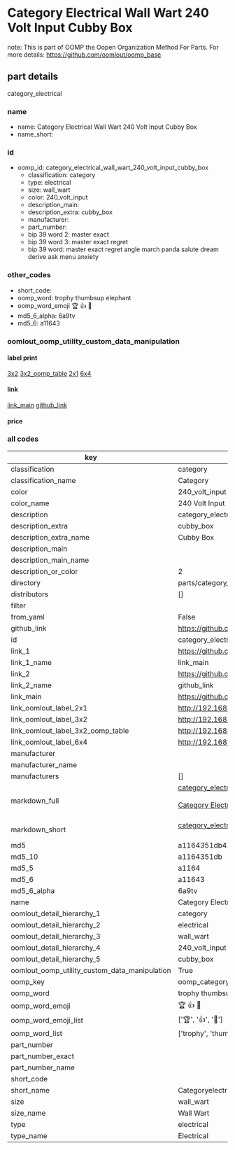 # Category Electrical Wall Wart 240 Volt Input Cubby Box  

note: This is part of OOMP the Oopen Organization Method For Parts. For more details: https://github.com/oomlout/oomp_base

##  part details



category_electrical

### name
* name: Category Electrical Wall Wart 240 Volt Input Cubby Box
* name_short: 
### id
* oomp_id: category_electrical_wall_wart_240_volt_input_cubby_box
  * classification: category
  * type: electrical
  * size: wall_wart
  * color: 240_volt_input
  * description_main: 
  * description_extra: cubby_box
  * manufacturer: 
  * part_number: 
  * bip 39 word 2: master exact
  * bip 39 word 3: master exact regret
  * bip 39 word: master exact regret angle march panda salute dream derive ask menu anxiety

### other_codes
* short_code: 
* oomp_word: trophy thumbsup elephant
* oomp_word_emoji :trophy: :thumbsup: :elephant:
* md5_6_alpha: 6a9tv
* md5_6: a11643






### oomlout_oomp_utility_custom_data_manipulation
#### label print
[3x2](http://192.168.1.245:1112/?label=oomp%206a9tv)
[3x2_oomp_table](http://192.168.1.107:1112/?label=oomp%206a9tv)
[2x1](http://192.168.1.242:1112/?label=oomp%206a9tv)
[6x4](http://192.168.1.55:1112/?label=oomp%206a9tv)    

#### link

[link_main](https://github.com/oomlout/oomlout_oomp_current_version_messy/tree/main/parts/category_electrical_wall_wart_240_volt_input_cubby_box) [github_link](https://github.com/oomlout/oomlout_oomp_part_src/tree/main/parts/category_electrical_wall_wart_240_volt_input_cubby_box)                             

#### price







### all codes 
| key | value |  
| --- | --- |  
| classification | category |  
| classification_name | Category |  
| color | 240_volt_input |  
| color_name | 240 Volt Input |  
| description | category_electrical |  
| description_extra | cubby_box |  
| description_extra_name | Cubby Box |  
| description_main |  |  
| description_main_name |  |  
| description_or_color | 2  |  
| directory | parts/category_electrical_wall_wart_240_volt_input_cubby_box |  
| distributors | [] |  
| filter |  |  
| from_yaml | False |  
| github_link | https://github.com/oomlout/oomlout_oomp_part_src/tree/main/parts/category_electrical_wall_wart_240_volt_input_cubby_box |  
| id | category_electrical_wall_wart_240_volt_input_cubby_box |  
| link_1 | https://github.com/oomlout/oomlout_oomp_current_version_messy/tree/main/parts/category_electrical_wall_wart_240_volt_input_cubby_box |  
| link_1_name | link_main |  
| link_2 | https://github.com/oomlout/oomlout_oomp_part_src/tree/main/parts/category_electrical_wall_wart_240_volt_input_cubby_box |  
| link_2_name | github_link |  
| link_main | https://github.com/oomlout/oomlout_oomp_current_version_messy/tree/main/parts/category_electrical_wall_wart_240_volt_input_cubby_box |  
| link_oomlout_label_2x1 | http://192.168.1.242:1112/?label=oomp%206a9tv |  
| link_oomlout_label_3x2 | http://192.168.1.245:1112/?label=oomp%206a9tv |  
| link_oomlout_label_3x2_oomp_table | http://192.168.1.107:1112/?label=oomp%206a9tv |  
| link_oomlout_label_6x4 | http://192.168.1.55:1112/?label=oomp%206a9tv |  
| manufacturer |  |  
| manufacturer_name |  |  
| manufacturers | [] |  
| markdown_full | [category_electrical_wall_wart_240_volt_input_cubby_box](https://github.com/oomlout/oomlout_oomp_current_version_messy/tree/main/parts/category_electrical_wall_wart_240_volt_input_cubby_box)<br>[](https://github.com/oomlout/oomlout_oomp_current_version_messy/tree/main/parts/category_electrical_wall_wart_240_volt_input_cubby_box)<br>[Category Electrical Wall Wart 240 Volt Input Cubby Box](https://github.com/oomlout/oomlout_oomp_current_version_messy/tree/main/parts/category_electrical_wall_wart_240_volt_input_cubby_box)<br><br> |  
| markdown_short | [category_electrical_wall_wart_240_volt_input_cubby_box](https://github.com/oomlout/oomlout_oomp_current_version_messy/tree/main/parts/category_electrical_wall_wart_240_volt_input_cubby_box)<br><br> |  
| md5 | a1164351db4297da7dc3e08d69539445 |  
| md5_10 | a1164351db |  
| md5_5 | a1164 |  
| md5_6 | a11643 |  
| md5_6_alpha | 6a9tv |  
| name | Category Electrical Wall Wart 240 Volt Input Cubby Box |  
| oomlout_detail_hierarchy_1 | category |  
| oomlout_detail_hierarchy_2 | electrical |  
| oomlout_detail_hierarchy_3 | wall_wart |  
| oomlout_detail_hierarchy_4 | 240_volt_input |  
| oomlout_detail_hierarchy_5 | cubby_box |  
| oomlout_oomp_utility_custom_data_manipulation | True |  
| oomp_key | oomp_category_electrical_wall_wart_240_volt_input_cubby_box |  
| oomp_word | trophy thumbsup elephant |  
| oomp_word_emoji | :trophy: :thumbsup: :elephant: |  
| oomp_word_emoji_list | [':trophy:', ':thumbsup:', ':elephant:'] |  
| oomp_word_list | ['trophy', 'thumbsup', 'elephant'] |  
| part_number |  |  
| part_number_exact |  |  
| part_number_name |  |  
| short_code |  |  
| short_name | Categoryelectrical |  
| size | wall_wart |  
| size_name | Wall Wart |  
| type | electrical |  
| type_name | Electrical |  
